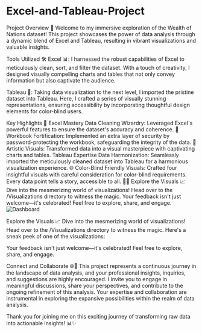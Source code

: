 # Excel-and-Tableau-Project

Project Overview 🚀
Welcome to my immersive exploration of the Wealth of Nations dataset! This project showcases the power of data analysis through a dynamic blend of Excel and Tableau, resulting in vibrant visualizations and valuable insights.

Tools Utilized 🛠️
Excel 📊: I harnessed the robust capabilities of Excel to meticulously clean, sort, and filter the dataset. With a touch of creativity, I designed visually compelling charts and tables that not only convey information but also captivate the audience.

Tableau 🎨: Taking data visualization to the next level, I imported the pristine dataset into Tableau. Here, I crafted a series of visually stunning representations, ensuring accessibility by incorporating thoughtful design elements for color-blind users.

Key Highlights 🌟
Excel Mastery
Data Cleaning Wizardry: Leveraged Excel's powerful features to ensure the dataset's accuracy and coherence. 🧹
Workbook Fortification: Implemented an extra layer of security by password-protecting the workbook, safeguarding the integrity of the data. 🔐
Artistic Visuals: Transformed data into a visual masterpiece with captivating charts and tables.
Tableau Expertise
Data Harmonization: Seamlessly imported the meticulously cleaned dataset into Tableau for a harmonious visualization experience. 🌐
Color-Blind Friendly Visuals: Crafted four insightful visuals with careful consideration for color-blind requirements. Every data point tells a story, accessible to all. 🎨👀
Explore the Visuals 📈
Dive into the mesmerizing world of visualizations! Head over to the /Visualizations directory to witness the magic. Your feedback isn't just welcome—it's celebrated! Feel free to explore, share, and engage.
![Dashboard ](https://github.com/Omar-428/Excel-and-Tableau-Project/assets/157135250/357200af-f01a-45ad-939f-181c541ac69e)

Explore the Visuals 📈
Dive into the mesmerizing world of visualizations! Head over to the /Visualizations directory to witness the magic. Here's a sneak peek of one of the visualizations:


Your feedback isn't just welcome—it's celebrated! Feel free to explore, share, and engage.




Connect and Collaborate 🌐👥
This project represents a continuous journey in the landscape of data analysis, and your professional insights, inquiries, and suggestions are highly encouraged. I invite you to engage in meaningful discussions, share your perspectives, and contribute to the ongoing refinement of this analysis. Your expertise and collaboration are instrumental in exploring the expansive possibilities within the realm of data analysis.

Thank you for joining me on this exciting journey of transforming raw data into actionable insights! 📊✨



